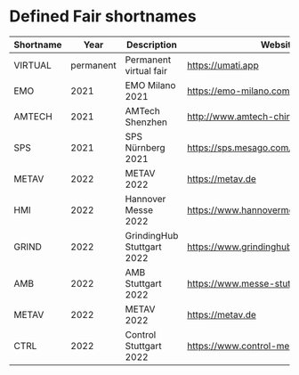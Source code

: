 # Defined Fair shortnames

| Shortname | Year | Description | Website |
| --- | --- | --- | --- |
| VIRTUAL | permanent | Permanent virtual fair | <https://umati.app> |
| EMO | 2021 | EMO Milano 2021 | <https://emo-milano.com/> |
| AMTECH | 2021 | AMTech Shenzhen | <http://www.amtech-china.com/?lang=en> |
| SPS | 2021 | SPS Nürnberg 2021 | <https://sps.mesago.com/nuernberg/de.html> |
| METAV | 2022 | METAV 2022 | <https://metav.de> |
| HMI | 2022 | Hannover Messe 2022 | <https://www.hannovermesse.de/> |
| GRIND | 2022 | GrindingHub Stuttgart 2022 | <https://www.grindinghub.de/> |
| AMB | 2022 | AMB Stuttgart 2022 | <https://www.messe-stuttgart.de/amb/> |
| METAV | 2022 | METAV 2022 | <https://metav.de> |
| CTRL | 2022 | Control Stuttgart 2022 | <https://www.control-messe.de/> |

